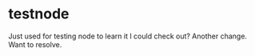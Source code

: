 # testnode
Just used for testing node to learn it
I could check out?
Another change.
Want to resolve.